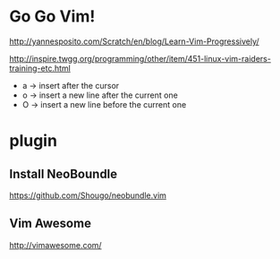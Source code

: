 Go Go Vim!
=====
http://yannesposito.com/Scratch/en/blog/Learn-Vim-Progressively/

http://inspire.twgg.org/programming/other/item/451-linux-vim-raiders-training-etc.html

* a → insert after the cursor
* o → insert a new line after the current one
* O → insert a new line before the current one

# plugin

## Install NeoBoundle
https://github.com/Shougo/neobundle.vim

## Vim Awesome
http://vimawesome.com/

